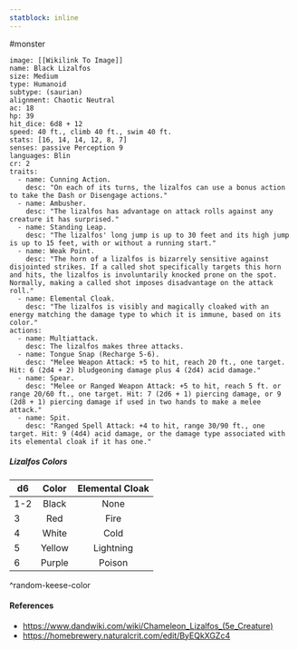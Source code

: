 ```yaml
---
statblock: inline
---
```

#monster 

```statblock
image: [[Wikilink To Image]]
name: Black Lizalfos
size: Medium
type: Humanoid
subtype: (saurian)
alignment: Chaotic Neutral
ac: 18
hp: 39
hit_dice: 6d8 + 12
speed: 40 ft., climb 40 ft., swim 40 ft.
stats: [16, 14, 14, 12, 8, 7]
senses: passive Perception 9
languages: Blin
cr: 2
traits:
  - name: Cunning Action.
    desc: "On each of its turns, the lizalfos can use a bonus action to take the Dash or Disengage actions."
  - name: Ambusher.
    desc: "The lizalfos has advantage on attack rolls against any creature it has surprised."
  - name: Standing Leap.
    desc: "The lizalfos' long jump is up to 30 feet and its high jump is up to 15 feet, with or without a running start."
  - name: Weak Point.
    desc: "The horn of a lizalfos is bizarrely sensitive against disjointed strikes. If a called shot specifically targets this horn and hits, the lizalfos is involuntarily knocked prone on the spot. Normally, making a called shot imposes disadvantage on the attack roll."
  - name: Elemental Cloak.
    desc: "The lizalfos is visibly and magically cloaked with an energy matching the damage type to which it is immune, based on its color."
actions:
  - name: Multiattack.
    desc: The lizalfos makes three attacks.
  - name: Tongue Snap (Recharge 5-6).
    desc: "Melee Weapon Attack: +5 to hit, reach 20 ft., one target. Hit: 6 (2d4 + 2) bludgeoning damage plus 4 (2d4) acid damage."
  - name: Spear.
    desc: "Melee or Ranged Weapon Attack: +5 to hit, reach 5 ft. or range 20/60 ft., one target. Hit: 7 (2d6 + 1) piercing damage, or 9 (2d8 + 1) piercing damage if used in two hands to make a melee attack."
  - name: Spit.
    desc: "Ranged Spell Attack: +4 to hit, range 30/90 ft., one target. Hit: 9 (4d4) acid damage, or the damage type associated with its elemental cloak if it has one."
```

##### Lizalfos Colors

| d6  | Color  | Elemental Cloak |
| --- |:------:|:---------------:|
| 1-2 | Black  |      None       |
| 3   |  Red   |      Fire       |
| 4   | White  |      Cold       |
| 5   | Yellow |    Lightning    |
| 6   | Purple |     Poison      |
^random-keese-color


#### References

* https://www.dandwiki.com/wiki/Chameleon_Lizalfos_(5e_Creature)
* https://homebrewery.naturalcrit.com/edit/ByEQkXGZc4